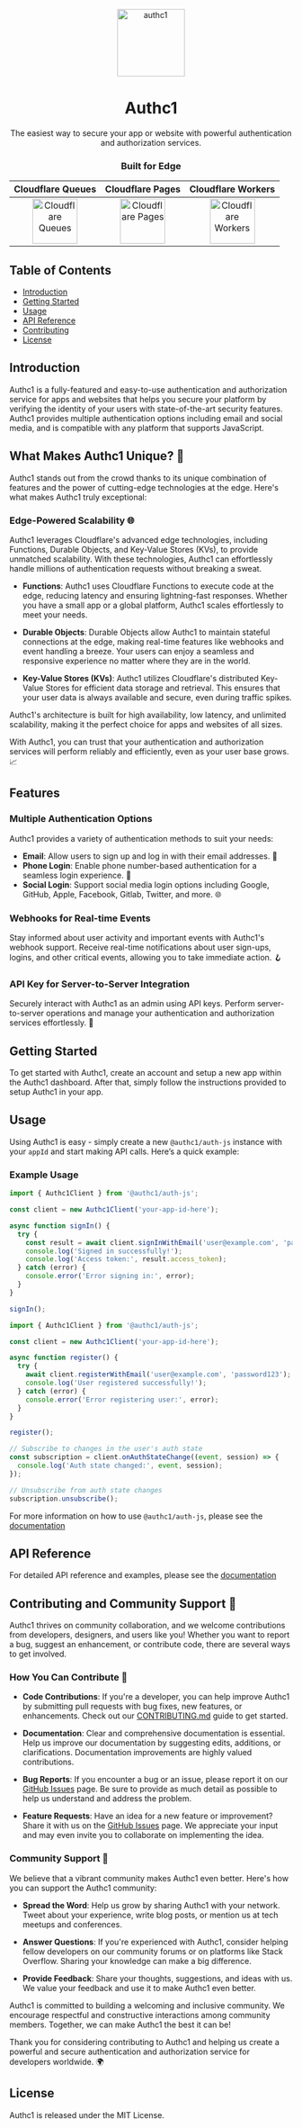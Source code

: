 <p align="center"><img src="/apps/webapp/public/logo/authc1-logo.svg" alt="authc1" width="120px"></p>

<h1 align="center">Authc1</h1>

<p align="center">
The easiest way to secure your app or website with powerful authentication and authorization services.
</p>

<h3 align="center">
Built for Edge
</h3>

<div align="center">

| Cloudflare Queues | Cloudflare Pages | Cloudflare Workers |
|:-----------------:|:----------------:|:------------------:|
| <img src="/apps/webapp/public/logo/cloudflare/queues.svg" alt="Cloudflare Queues" width="80"> | <img src="/apps/webapp/public/logo/cloudflare/pages.svg" alt="Cloudflare Pages" width="80"> | <img src="/apps/webapp/public/logo/cloudflare/workers.svg" alt="Cloudflare Workers" width="80"> |

</div>

## Table of Contents

- [Introduction](#introduction)
- [Getting Started](#getting-started)
- [Usage](#usage)
- [API Reference](#api-reference)
- [Contributing](#contributing)
- [License](#license)

## Introduction

Authc1 is a fully-featured and easy-to-use authentication and authorization service for apps and websites that helps you secure your platform by verifying the identity of your users with state-of-the-art security features. Authc1 provides multiple authentication options including email and social media, and is compatible with any platform that supports JavaScript.

## What Makes Authc1 Unique? 🚀

Authc1 stands out from the crowd thanks to its unique combination of features and the power of cutting-edge technologies at the edge. Here's what makes Authc1 truly exceptional:

### Edge-Powered Scalability 🌐

Authc1 leverages Cloudflare's advanced edge technologies, including Functions, Durable Objects, and Key-Value Stores (KVs), to provide unmatched scalability. With these technologies, Authc1 can effortlessly handle millions of authentication requests without breaking a sweat.

- **Functions**: Authc1 uses Cloudflare Functions to execute code at the edge, reducing latency and ensuring lightning-fast responses. Whether you have a small app or a global platform, Authc1 scales effortlessly to meet your needs.

- **Durable Objects**: Durable Objects allow Authc1 to maintain stateful connections at the edge, making real-time features like webhooks and event handling a breeze. Your users can enjoy a seamless and responsive experience no matter where they are in the world.

- **Key-Value Stores (KVs)**: Authc1 utilizes Cloudflare's distributed Key-Value Stores for efficient data storage and retrieval. This ensures that your user data is always available and secure, even during traffic spikes.

Authc1's architecture is built for high availability, low latency, and unlimited scalability, making it the perfect choice for apps and websites of all sizes.

With Authc1, you can trust that your authentication and authorization services will perform reliably and efficiently, even as your user base grows. 📈

## Features

### Multiple Authentication Options
Authc1 provides a variety of authentication methods to suit your needs:

- **Email**: Allow users to sign up and log in with their email addresses. 📧
- **Phone Login**: Enable phone number-based authentication for a seamless login experience. 📱
- **Social Login**: Support social media login options including Google, GitHub, Apple, Facebook, Gitlab, Twitter, and more. 🌐

### Webhooks for Real-time Events
Stay informed about user activity and important events with Authc1's webhook support. Receive real-time notifications about user sign-ups, logins, and other critical events, allowing you to take immediate action. 🪝

### API Key for Server-to-Server Integration
Securely interact with Authc1 as an admin using API keys. Perform server-to-server operations and manage your authentication and authorization services effortlessly. 🔑


## Getting Started

To get started with Authc1, create an account and setup a new app within the Authc1 dashboard. After that, simply follow the instructions provided to setup Authc1 in your app.

## Usage

Using Authc1 is easy - simply create a new `@authc1/auth-js` instance with your `appId` and start making API calls. Here’s a quick example:

### Example Usage

```javascript
import { Authc1Client } from '@authc1/auth-js';

const client = new Authc1Client('your-app-id-here');

async function signIn() {
  try {
    const result = await client.signInWithEmail('user@example.com', 'password123');
    console.log('Signed in successfully!');
    console.log('Access token:', result.access_token);
  } catch (error) {
    console.error('Error signing in:', error);
  }
}

signIn();
```
```javascript
import { Authc1Client } from '@authc1/auth-js';

const client = new Authc1Client('your-app-id-here');

async function register() {
  try {
    await client.registerWithEmail('user@example.com', 'password123');
    console.log('User registered successfully!');
  } catch (error) {
    console.error('Error registering user:', error);
  }
}

register();
```

```javascript
// Subscribe to changes in the user's auth state
const subscription = client.onAuthStateChange((event, session) => {
  console.log('Auth state changed:', event, session);
});

// Unsubscribe from auth state changes
subscription.unsubscribe();
```
For more information on how to use `@authc1/auth-js`, please see the [documentation](https://docs.authc1.com)

## API Reference
For detailed API reference and examples, please see the [documentation](https://docs.authc1.com)


## Contributing and Community Support 🤝

Authc1 thrives on community collaboration, and we welcome contributions from developers, designers, and users like you! Whether you want to report a bug, suggest an enhancement, or contribute code, there are several ways to get involved.

### How You Can Contribute 🙌

- **Code Contributions**: If you're a developer, you can help improve Authc1 by submitting pull requests with bug fixes, new features, or enhancements. Check out our [CONTRIBUTING.md](CONTRIBUTING.md) guide to get started.

- **Documentation**: Clear and comprehensive documentation is essential. Help us improve our documentation by suggesting edits, additions, or clarifications. Documentation improvements are highly valued contributions.

- **Bug Reports**: If you encounter a bug or an issue, please report it on our [GitHub Issues](https://github.com/authc1/authc1/issues) page. Be sure to provide as much detail as possible to help us understand and address the problem.

- **Feature Requests**: Have an idea for a new feature or improvement? Share it with us on the [GitHub Issues](https://github.com/authc1/authc1/issues) page. We appreciate your input and may even invite you to collaborate on implementing the idea.

### Community Support 👥

We believe that a vibrant community makes Authc1 even better. Here's how you can support the Authc1 community:

- **Spread the Word**: Help us grow by sharing Authc1 with your network. Tweet about your experience, write blog posts, or mention us at tech meetups and conferences.

- **Answer Questions**: If you're experienced with Authc1, consider helping fellow developers on our community forums or on platforms like Stack Overflow. Sharing your knowledge can make a big difference.

- **Provide Feedback**: Share your thoughts, suggestions, and ideas with us. We value your feedback and use it to make Authc1 even better.

Authc1 is committed to building a welcoming and inclusive community. We encourage respectful and constructive interactions among community members. Together, we can make Authc1 the best it can be!

Thank you for considering contributing to Authc1 and helping us create a powerful and secure authentication and authorization service for developers worldwide. 🌍


## License
Authc1 is released under the MIT License.
